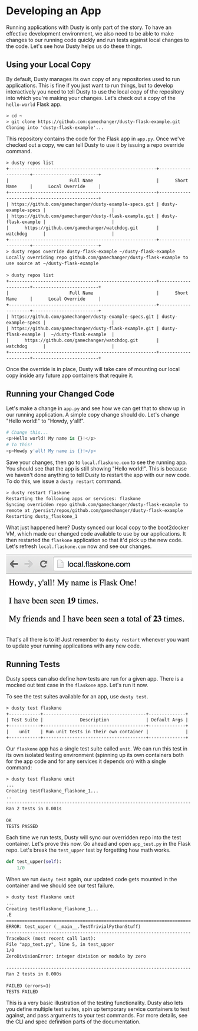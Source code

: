 # Developing an App

Running applications with Dusty is only part of the story. To have an effective
development environment, we also need to be able to make changes to our running
code quickly and run tests against local changes to the code. Let's see how Dusty
helps us do these things.

## Using your Local Copy

By default, Dusty manages its own copy of any repositories used to run applications.
This is fine if you just want to run things, but to develop interactively you need
to tell Dusty to use the local copy of the repository into which you're making your
changes. Let's check out a copy of the `hello-world` Flask app.

```
> cd ~
> git clone https://github.com:gamechanger/dusty-flask-example.git
Cloning into 'dusty-flask-example'...
```

This repository contains the code for the Flask app in `app.py`. Once we've checked
out a copy, we can tell Dusty to use it by issuing a repo override command.

```
> dusty repos list
+--------------------------------------------------------+---------------------+-------------------------+
|                       Full Name                        |      Short Name     |      Local Override     |
+--------------------------------------------------------+---------------------+-------------------------+
| https://github.com/gamechanger/dusty-example-specs.git | dusty-example-specs |                         |
| https://github.com/gamechanger/dusty-flask-example.git | dusty-flask-example |                         |
|      https://github.com/gamechanger/watchdog.git       |       watchdog      |                         |
+--------------------------------------------------------+---------------------+-------------------------+
> dusty repos override dusty-flask-example ~/dusty-flask-example
Locally overriding repo github.com/gamechanger/dusty-flask-example to use source at ~/dusty-flask-example

> dusty repos list
+--------------------------------------------------------+---------------------+-------------------------+
|                       Full Name                        |      Short Name     |      Local Override     |
+--------------------------------------------------------+---------------------+-------------------------+
| https://github.com/gamechanger/dusty-example-specs.git | dusty-example-specs |                         |
| https://github.com/gamechanger/dusty-flask-example.git | dusty-flask-example |  ~/dusty-flask-example  |
|      https://github.com/gamechanger/watchdog.git       |       watchdog      |                         |
+--------------------------------------------------------+---------------------+-------------------------+
```

Once the override is in place, Dusty will take care of mounting our local copy inside any
future app containers that require it.

## Running your Changed Code

Let's make a change in `app.py` and see how we can get that to show up in our running application.
A simple copy change should do. Let's change "Hello world!" to "Howdy, y'all!".

```python
# Change this...
<p>Hello world! My name is {}!</p>
# To this!
<p>Howdy y'all! My name is {}!</p>
```

Save your changes, then go to `local.flaskone.com` to see the running app. You should see that
the app is still showing "Hello world!". This is because we haven't done anything to tell Dusty
to restart the app with our new code. To do this, we issue a `dusty restart` command.

```
> dusty restart flaskone
Restarting the following apps or services: flaskone
Syncing overridden repo github.com/gamechanger/dusty-flask-example to remote at /persist/repos/github.com/gamechanger/dusty-flask-example
Restarting dusty_flaskone_1
```

What just happened here? Dusty synced our local copy to the boot2docker VM, which made our changed
code available to use by our applications. It then restarted the `flaskone` application so that
it'd pick up the new code. Let's refresh `local.flaskone.com` now and see our changes.

![Howdy!](../assets/howdy.png)

That's all there is to it! Just remember to `dusty restart` whenever you want to update your
running applications with any new code.

## Running Tests

Dusty specs can also define how tests are run for a given app. There is a mocked out
test case in the `flaskone` app. Let's run it now.

To see the test suites available for an app, use `dusty test`.

```
> dusty test flaskone
+------------+---------------------------------------+--------------+
| Test Suite |              Description              | Default Args |
+------------+---------------------------------------+--------------+
|    unit    | Run unit tests in their own container |              |
+------------+---------------------------------------+--------------+
```

Our `flaskone` app has a single test suite called `unit`. We can run this test in its
own isolated testing environment (spinning up its own containers both for the app code
and for any services it depends on) with a single command:

```
> dusty test flaskone unit
...
Creating testflaskone_flaskone_1...
..
----------------------------------------------------------------------
Ran 2 tests in 0.001s

OK
TESTS PASSED
```

Each time we run tests, Dusty will sync our overridden repo into the test container.
Let's prove this now. Go ahead and open `app_test.py` in the Flask repo. Let's break
the `test_upper` test by forgetting how math works.

```python
def test_upper(self):
    1/0
```

When we run `dusty test` again, our updated code gets mounted in the container and
we should see our test failure.

```
> dusty test flaskone unit
...
Creating testflaskone_flaskone_1...
.E
======================================================================
ERROR: test_upper (__main__.TestTrivialPythonStuff)
----------------------------------------------------------------------
Traceback (most recent call last):
File "app_test.py", line 5, in test_upper
1/0
ZeroDivisionError: integer division or modulo by zero

----------------------------------------------------------------------
Ran 2 tests in 0.000s

FAILED (errors=1)
TESTS FAILED
```

This is a very basic illustration of the testing functionality. Dusty also lets you
define multiple test suites, spin up temporary service containers to test against,
and pass arguments to your test commands. For more details, see the CLI and spec
definition parts of the documentation.
